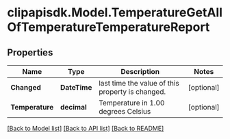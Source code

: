 # clipapisdk.Model.TemperatureGetAllOfTemperatureTemperatureReport

## Properties

Name | Type | Description | Notes
------------ | ------------- | ------------- | -------------
**Changed** | **DateTime** | last time the value of this property is changed. | [optional] 
**Temperature** | **decimal** | Temperature in 1.00 degrees Celsius | [optional] 

[[Back to Model list]](../README.md#documentation-for-models) [[Back to API list]](../README.md#documentation-for-api-endpoints) [[Back to README]](../README.md)

